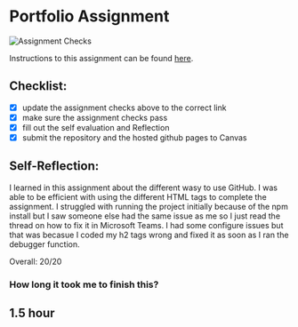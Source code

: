 Portfolio Assignment
==========================================
![Assignment Checks](https://github.com/IT3049C/student-portfolio/workflows/Assignment%20Checks/badge.svg)

Instructions to this assignment can be found [here](https://it3049c.github.io/Material/Assignments/1.Online_Portfolio/).
## Checklist:
- [x] update the assignment checks above to the correct link
- [x] make sure the assignment checks pass
- [x] fill out the self evaluation and Reflection
- [x] submit the repository and the hosted github pages to Canvas

## Self-Reflection:
I learned in this assignment about the different wasy to use GitHub. I was able to be efficient with using the different HTML tags to complete the assignment. I struggled with running the project initially because of the npm install but I saw someone else had the same issue as me so I just read the thread on how to fix it in Microsoft Teams. I had some configure issues but that was becasue I coded my h2 tags wrong and fixed it as soon as I ran the debugger function. 

Overall: 20/20

### How long it took me to finish this?
1.5 hour
-----------------------
